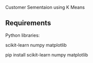 Customer Sementaion using K Means


Requirements
------------------
Python libraries:

scikit-learn
numpy
matplotlib


pip install scikit-learn numpy matplotlib
